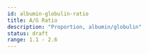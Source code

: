 ```yaml
---
id: albumin-globulin-ratio
title: A/G Ratio
description: "Proportion, albumin/globulin"
status: draft
range: 1.1 - 2.6
---
```

